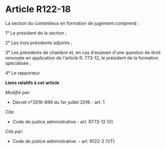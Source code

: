 # Article R122-18

La section du contentieux en formation de jugement comprend : 

1° Le président de la section ; 

2° Les trois présidents adjoints ; 

3° Les présidents de chambre et, en cas d'examen d'une question de droit renvoyée en application de l'article R. 773-12, le
président de la formation spécialisée ; 

4° Le rapporteur.

**Liens relatifs à cet article**

_Modifié par_:

  - Décret n°2016-899 du 1er juillet 2016 - art. 1

_Cite_:

  - Code de justice administrative - art. R773-12 (V)

_Cité par_:

  - Code de justice administrative. - art. R122-2 (VT)

